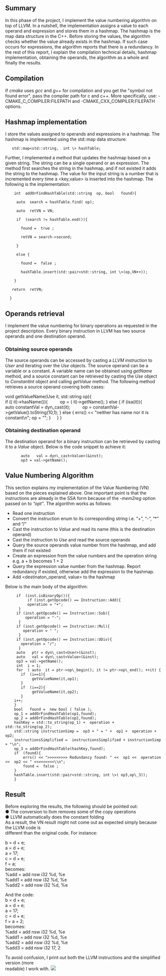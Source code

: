 
Summary
-------

In this phase of the project, I implement the value numbering algorithm on top of LLVM. In a nutshell, the implementation assigns a value to each operand and expression and stores them in a hashmap. The hashmap is the map data structure in the C++. Before storing the values, the algorithm checks whether the value already exists in the hashmap. If such case occurs for expressions, the algorithm reports that there is a redundancy. In the rest of this report, I explain the compilation technical details, hashmap implementation, obtaining the operands, the algorithm as a whole and finally the results.

Compilation
-----------
If _cmake_ uses _gcc_ and _g++_ for compilation and you get the "symbol not found error", pass the compiler path for c and c++. More specifically, use:
-CMAKE\_C\_COMPILER:FILEPATH and -CMAKE\_CXX\_COMPILER:FILEPATH options.

Hashmap implementation
----------------------

I store the values assigned to operands and expressions in a hashmap. The hashmap is implemented using the std::map data structure:

       std::map<std::string,  int \> hashTable;

Further, I implemented a method that updates the hashmap based on a given string. The string can be a single operand or an expression. The method first searches the string in the hashmap, and if not existed it adds the string to the hashmap. The value for the input string is a number that is incremented every time a <key,value> is inserted into the hashmap. The following is the implementation:

        int  addOrFindHashTable(std::string  op, bool   found){

         auto  search = hashTable.find( op);

         auto  retVN = VN;

         if  (search != hashTable.end()){

           found =  true ;

           retVN = search->second;

         }

         else {

           found =  false ;

           hashTable.insert(std::pair<std::string, int \>(op,VN++));

        }

       return  retVN;

      }

Operands retrieval
------------------

I implement the value numbering for binary operations as requested in the project description. Every binary instruction in LLVM has two source operands and one destination operand.

### Obtaining source operands

The source operands can be accessed by casting a _LLVM instruction_ to _User_ and iterating over the _Use_ objects. The source operand can be a variable or a constant. A variable name can be obtained using _getName_ method, and a source constant can be retrieved by casting the _Use_ object to _ConstantInt_ object and calling _getValue_ method. The following method retrieves a source operand covering both cases:

 void  getValueName(Use  it, std::string  op){        
        if  (( it)->hasName()){
               op = ( it)->getName();
        }
        else  {
         if  (isa<ConstantInt>(it)){
               auto   constantVal = dyn\_cast<ConstantInt>(it);
               op = constantVal->getValue().toString(10,1);
        }
          else {
               errs() << "neither has name nor it is constant\\n";
               op = "";
          }
        }
}

### Obtaining destination operand

The destination operand for a binary instruction can be retrieved by casting it to a _Value_ object. Below is the code snippet to achieve it:

           auto   val = dyn\_cast<Value>(&inst);
           op3 = val->getName();
 
 Value Numbering Algorithm
-------------------------

This section explains my implementation of the Value Numbering (VN) based on the pieces explained above. One important point is that the instructions are already in the SSA form because of the _\-mem2reg_ option passed on to _“_opt_”_. The algorithm works as follows:

*   Read one instruction
*   Convert the instruction enum to its corresponding string i.e. “+”, “-”, “*” and “/”
*   Cast the instruction to _Value_ and read its name (this is the destination operand)
*   Cast the instruction to _Use_ and read the source operands
*   Query the source operands value number from the hashmap, and add them if not existed
*   Create an expression from the value numbers and the operation string e.g. a + b becomes 1 + 2
*   Query the expression value number from the hashmap. Report redundancy if existed, otherwise add the expression to the hashmap.
*   Add <destinaton\_operand, value> to the hashmap

Below is the main body of the algorithm:

         if  (inst.isBinaryOp()){
              if (inst.getOpcode() == Instruction::Add){
              operation = "+";
          }
         if (inst.getOpcode() == Instruction::Sub){
             operation = "-";
          }
         if (inst.getOpcode() == Instruction::Mul){
            operation = " ";
          }
         if (inst.getOpcode() == Instruction::UDiv){
           operation = "/";
          }
         auto   ptr = dyn\_cast<User>(&inst);
         auto   val = dyn\_cast<Value>(&inst);
         op3 = val->getName();
         int  i = 1;
         for  ( auto  it = ptr->op\_begin(); it != ptr->op\_end(); ++it) {
           if  (i==1){
                getValueName(it,op1);
           }
           if  (i==2){
                getValueName(it,op2);
           }
        i++;
        }
        bool   found =  new bool ( false );
        op_1 = addOrFindHashTable(op1,found);
        op_2 = addOrFindHashTable(op2,found);
        hashKey = std::to_string(op_1) +  operation + std::to_string(op_2);
        std::string instructionSimp =  op3 + " = " +  op1 +  operation +  op2;
        instructionsSimplified =  instructionsSimplified + instructionSimp + "\n";
        op_3 = addOrFindHashTable(hashKey,found);
        if  (found){
            errs() << ">>>>>>>>> Redundancy found: " <<  op1 <<  operation <<  op2 << " <<<<<<<<<\\n";
            found =  false ;
        }
        hashTable.insert(std::pair<std::string, int \>( op3,op\_3));
        }
       
Result
------

Before exploring the results, the following should be pointed out:  
● The conversion to llvm removes some of the copy operations  
● LLVM automatically does the constant folding  
As a result, the VN result might not come out as expected simply because the LLVM code is  
different than the original code. For instance:

b = d + e;  
a = d + e;  
a = 17;  
c = d + e;  
f = a;  
becomes:  
%add = add nsw i32 %d, %e  
%add1 = add nsw i32 %d, %e  
%add2 = add nsw i32 %d, %e

And the code:  
b = d + e;  
a = d + e;  
a = 17;  
c = d + e;  
f = a + 2;  
becomes:  
%add = add nsw i32 %d, %e  
%add1 = add nsw i32 %d, %e  
%add2 = add nsw i32 %d, %e  
%add3 = add nsw i32 17, 2

To avoid confusion, I print out both the LLVM instructions and the simplified version (more  
readable) I work with.
![](https://github.com/adava/LLVM-Value-Numbering/raw/master/docs/VN-output.jpg)
